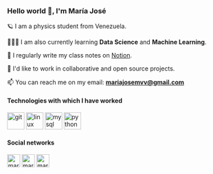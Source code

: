 <h3 align="left">Hello world 👋, I'm María José</h3>

🪐 I am a physics student from Venezuela.

 👩🏻‍💻 I am also currently learning **Data Science** and **Machine Learning**.

 📝 I regularly write my class notes on [Notion](https://www.notion.so/mariajosemv/Class-notes-4e2a3dfe40e643ba8f148b95eb597a0b).

 🌱 I'd like to work in collaborative and open source projects. 

 📫 You can reach me on my email: **mariajosemvv@gmail.com**

<div align="left">
<h4 align="left">Technologies with which I have worked</h4>

<p align="left"><img src="https://www.vectorlogo.zone/logos/git-scm/git-scm-icon.svg" alt="git" width="40" height="40"/> <img src="https://devicons.github.io/devicon/devicon.git/icons/linux/linux-original.svg" alt="linux" width="40" height="40"/> <img src="https://devicons.github.io/devicon/devicon.git/icons/mysql/mysql-original-wordmark.svg" alt="mysql" width="40" height="40"/> <img src="https://devicons.github.io/devicon/devicon.git/icons/python/python-original.svg" alt="python" width="40" height="40"/></p>

<h4 align="left"> Social networks </h4>

<p align="left">
<a href="https://twitter.com/mariajosemvv" target="blank"><img align="center" src="https://cdn.jsdelivr.net/npm/simple-icons@3.0.1/icons/twitter.svg" alt="mariajosemvv" height="30" width="30" /></a>
<a href="https://linkedin.com/in/mariajosemv" target="blank"><img align="center" src="https://cdn.jsdelivr.net/npm/simple-icons@3.0.1/icons/linkedin.svg" alt="mariajosemv" height="30" width="30" /></a>
<a href="https://instagram.com/mariajosemvv" target="blank"><img align="center" src="https://cdn.jsdelivr.net/npm/simple-icons@3.0.1/icons/instagram.svg" alt="mariajosemvv" height="30" width="30" /></a>
</p>
